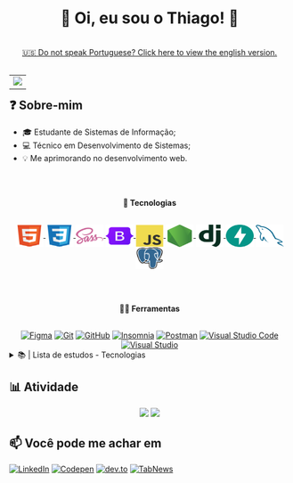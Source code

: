 <h1 align="center">👋 Oi, eu sou o Thiago! 👦</h1>

<br>

<div align="center">
  <a href="README-EN.md">🇺🇸 Do not speak Portuguese? Click here to view the english version.</a>
</div>

<br>

<table align="right">
  <row>
    <td>
      <a href="https://github.com/thiagofqs"><img src="https://github-readme-stats.vercel.app/api/top-langs/?username=thiagofqs&layout=compact&langs_count=8&theme=tokyonight"></a>
    </td>
  </row>
</table>

## ❓ Sobre-mim

-   🎓 Estudante de Sistemas de Informação;
-   💻 Técnico em Desenvolvimento de Sistemas;
-   💡 Me aprimorando no desenvolvimento web.

<br><br>

<div align="center">
  <p><b>🚀 Tecnologias</b></p><br>
  <a href="https://github.com/thiagofqs">
    <img align="center" alt="HTML" height="40" width="50" src="https://raw.githubusercontent.com/devicons/devicon/master/icons/html5/html5-original.svg"/>
    <img align="center" alt="CSS" height="40" width="50" src="https://raw.githubusercontent.com/devicons/devicon/master/icons/css3/css3-original.svg"/>
    <img align="center" alt="SASS" height="40" width="50" src="https://raw.githubusercontent.com/devicons/devicon/master/icons/sass/sass-original.svg"/>
    <img align="center" alt="Bootstrap 5" height="40" width="50" src="https://raw.githubusercontent.com/devicons/devicon/master/icons/bootstrap/bootstrap-original.svg"/>
    <img align="center" alt="JavaScript" height="40" width="50" src="https://raw.githubusercontent.com/devicons/devicon/master/icons/javascript/javascript-original.svg"/>
    <img align="center" alt="Node.js" height="40" width="50" src="https://raw.githubusercontent.com/devicons/devicon/master/icons/nodejs/nodejs-original.svg"/>
    <img align="center" alt="Django" height="40" width="50" src="https://raw.githubusercontent.com/devicons/devicon/master/icons/django/django-plain.svg"/>
    <img align="center" alt="FastAPI" height="40" width="50" src="https://raw.githubusercontent.com/devicons/devicon/master/icons/fastapi/fastapi-original.svg"/>
    <img align="center" alt="MySQL" height="40" width="50" src="https://raw.githubusercontent.com/devicons/devicon/master/icons/mysql/mysql-original.svg"/>
    <img align="center" alt="PostgreSQL" height="40" width="50" src="https://raw.githubusercontent.com/devicons/devicon/master/icons/postgresql/postgresql-original.svg">
  </a>
</div>

<br><br>

<div align="center">
  <p><b>👩‍💻 Ferramentas</b></p><br>
  <a href="https://www.figma.com/"><img alt="Figma" src="https://img.shields.io/badge/Figma-F24E1E?style=for-the-badge&logo=figma&logoColor=white"/></a>
  <a href="https://git-scm.com/"><img alt="Git" src="https://img.shields.io/badge/Git-F05032?style=for-the-badge&logo=git&logoColor=white"/></a>
  <a href="https://github.com/"><img alt="GitHub" src="https://img.shields.io/badge/GitHub-100000?style=for-the-badge&logo=github&logoColor=white"/></a>
  <a href="https://insomnia.rest/"><img alt="Insomnia" src="https://img.shields.io/badge/Insomnia-5849be?style=for-the-badge&logo=Insomnia&logoColor=white"/></a>
  <a href="https://www.postman.com/"><img alt="Postman" src="https://img.shields.io/badge/Postman-FF6C37?style=for-the-badge&logo=Postman&logoColor=white"/></a>
  <a href="https://code.visualstudio.com/"><img alt="Visual Studio Code" src="https://img.shields.io/badge/VSCode-0078D4?style=for-the-badge&logo=visual%20studio%20code&logoColor=white"/></a>
  <a href="https://visualstudio.microsoft.com/pt-br/"><img alt="Visual Studio" src="https://img.shields.io/badge/Visual_Studio-5C2D91?style=for-the-badge&logo=visual%20studio&logoColor=white"/></a>
</div>

<details>
  <summary>📚 | Lista de estudos - Tecnologias</summary>
  <ul>
    <li><a href="https://github.com/thiagofqs"><img align="center" height="16" width="16" src="https://raw.githubusercontent.com/devicons/devicon/master/icons/typescript/typescript-original.svg"/></a> TypeScript</li>
    <li><a href="https://github.com/thiagofqs"><img align="center" height="16" width="16" src="https://raw.githubusercontent.com/devicons/devicon/master/icons/react/react-original.svg"/></a> React</li>
    <li><a href="https://github.com/thiagofqs"><img align="center" height="16" width="16" src="https://raw.githubusercontent.com/devicons/devicon/master/icons/docker/docker-original.svg"/></a> Docker</li>
  </ul>
</details>

## 📊 Atividade

<div align="center">
  <a href="https://github.com/thiagofqs"><img src="https://github-readme-stats.vercel.app/api?username=thiagofqs&show_icons=true&theme=tokyonight&rank_icon=github"></a>
  <a href="https://github.com/thiagofqs"><img src="https://streak-stats.demolab.com?user=thiagofqs&mode=weekly&theme=tokyonight"></a>
</div>

## 📫 Você pode me achar em

[![LinkedIn](https://img.shields.io/badge/LinkedIn-0077B5?style=for-the-badge&logo=linkedin&logoColor=white)](https://www.linkedin.com/in/thiagofqs/)
[![Codepen](https://img.shields.io/badge/Codepen-ffffff?style=for-the-badge&logo=codepen&logoColor=black)](https://codepen.io/thiagofqs)
[![dev.to](https://img.shields.io/badge/dev.to-0A0A0A?style=for-the-badge&logo=devdotto&logoColor=white)](https://dev.to/ofreitaass)
[![TabNews](https://img.shields.io/badge/tabnews-161B22?style=for-the-badge)](https://www.tabnews.com.br/ofreitas)
